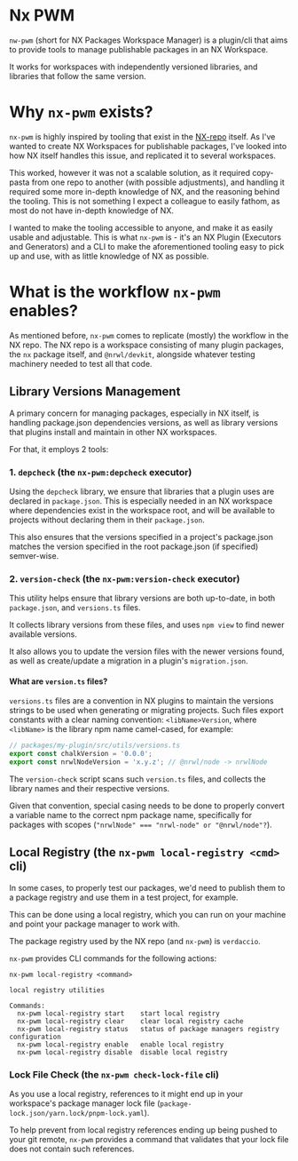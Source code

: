 # Nx PWM

`nw-pwm` (short for NX Packages Workspace Manager) is a plugin/cli that aims to provide tools to manage publishable packages in an NX Workspace.

It works for workspaces with independently versioned libraries, and libraries that follow the same version.

# Why `nx-pwm` exists?

`nx-pwm` is highly inspired by tooling that exist in the [NX-repo](https://github.com/nrwl/nx) itself. As I've wanted to create NX Workspaces for publishable packages, I've looked into how NX itself handles this issue, and replicated it to several workspaces.

This worked, however it was not a scalable solution, as it required copy-pasta from one repo to another (with possible adjustments), and handling it required some more in-depth knowledge of NX, and the reasoning behind the tooling. This is not something I expect a colleague to easily fathom, as most do not have in-depth knowledge of NX.

I wanted to make the tooling accessible to anyone, and make it as easily usable and adjustable.
This is what `nx-pwm` is - it's an NX Plugin (Executors and Generators) and a CLI to make the aforementioned tooling easy to pick up and use, with as little knowledge of NX as possible.

# What is the workflow `nx-pwm` enables?

As mentioned before, `nx-pwm` comes to replicate (mostly) the workflow in the NX repo.
The NX repo is a workspace consisting of many plugin packages, the `nx` package itself, and `@nrwl/devkit`, alongside whatever testing machinery needed to test all that code.

## Library Versions Management

A primary concern for managing packages, especially in NX itself, is handling package.json dependencies versions, as well as library versions that plugins install and maintain in other NX workspaces.

For that, it employs 2 tools:

### 1. `depcheck` (the `nx-pwm:depcheck` executor)

Using the `depcheck` library, we ensure that libraries that a plugin uses are declared in `package.json`. This is especially needed in an NX workspace where dependencies exist in the workspace root, and will be available to projects without declaring them in their `package.json`.

This also ensures that the versions specified in a project's package.json matches the version specified in the root package.json (if specified) semver-wise.

### 2. `version-check` (the `nx-pwm:version-check` executor)

This utility helps ensure that library versions are both up-to-date, in both `package.json`, and `versions.ts` files.

It collects library versions from these files, and uses `npm view` to find newer available versions.

It also allows you to update the version files with the newer versions found, as well as create/update a migration in a plugin's `migration.json`.

#### What are `version.ts` files?

`versions.ts` files are a convention in NX plugins to maintain the versions strings to be used when generating or migrating projects. Such files export constants with a clear naming convention: `<libName>Version`, where `<libName>` is the library npm name camel-cased, for example:

```ts
// packages/my-plugin/src/utils/versions.ts
export const chalkVersion = '0.0.0';
export const nrwlNodeVersion = 'x.y.z'; // @nrwl/node -> nrwlNode
```

The `version-check` script scans such `version.ts` files, and collects the library names and their respective versions.

Given that convention, special casing needs to be done to properly convert a variable name to the correct npm package name, specifically for packages with scopes (`"nrwlNode" === "nrwl-node" or "@nrwl/node"?`).

## Local Registry (the `nx-pwm local-registry <cmd>` cli)

In some cases, to properly test our packages, we'd need to publish them to a package registry and use them in a test project, for example.

This can be done using a local registry, which you can run on your machine and point your package manager to work with.

The package registry used by the NX repo (and `nx-pwm`) is `verdaccio`.

`nx-pwm` provides CLI commands for the following actions:

```
nx-pwm local-registry <command>

local registry utilities

Commands:
  nx-pwm local-registry start    start local registry
  nx-pwm local-registry clear    clear local registry cache
  nx-pwm local-registry status   status of package managers registry configuration
  nx-pwm local-registry enable   enable local registry
  nx-pwm local-registry disable  disable local registry
```

### Lock File Check (the `nx-pwm check-lock-file` cli)

As you use a local registry, references to it might end up in your workspace's package manager lock file (`package-lock.json/yarn.lock/pnpm-lock.yaml`).

To help prevent from local registry references ending up being pushed to your git remote, `nx-pwm` provides a command that validates that your lock file does not contain such references.

